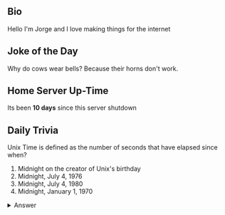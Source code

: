 ## Bio

Hello I'm Jorge and I love making things for the internet

## Joke of the Day

Why do cows wear bells? Because their horns don't work.

## Home Server Up-Time

Its been **10 days** since this server shutdown


## Daily Trivia

Unix Time is defined as the number of seconds that have elapsed since when?
 1. Midnight on the creator of Unix&#039;s birthday
 2. Midnight, July 4, 1976
 3. Midnight, July 4, 1980
 4. Midnight, January 1, 1970

<details>
  <summary>Answer</summary>
  Midnight, January 1, 1970
</details>
